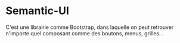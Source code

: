 # Semantic-UI

C'est une librairie comme Bootstrap, dans laquelle on peut retrouver n'importe quel composant comme des boutons, menus, grilles...

